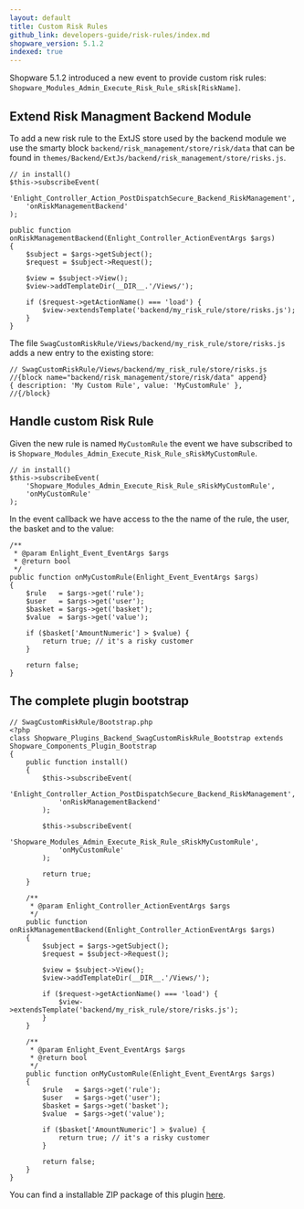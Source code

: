 ```yaml
---
layout: default
title: Custom Risk Rules
github_link: developers-guide/risk-rules/index.md
shopware_version: 5.1.2
indexed: true
---
```


Shopware 5.1.2 introduced a new event to provide custom risk rules: `Shopware_Modules_Admin_Execute_Risk_Rule_sRisk[RiskName]`.

<div class="toc-list"></div>

## Extend Risk Managment Backend Module

To add a new risk rule to the ExtJS store used by the backend module
we use the smarty block `backend/risk_management/store/risk/data`
that can be found in `themes/Backend/ExtJs/backend/risk_management/store/risks.js`.


```
// in install()
$this->subscribeEvent(
    'Enlight_Controller_Action_PostDispatchSecure_Backend_RiskManagement',
    'onRiskManagementBackend'
);
```

```
public function onRiskManagementBackend(Enlight_Controller_ActionEventArgs $args)
{
    $subject = $args->getSubject();
    $request = $subject->Request();

    $view = $subject->View();
    $view->addTemplateDir(__DIR__.'/Views/');

    if ($request->getActionName() === 'load') {
        $view->extendsTemplate('backend/my_risk_rule/store/risks.js');
    }
}
```

The file `SwagCustomRiskRule/Views/backend/my_risk_rule/store/risks.js` adds a new entry to the existing store:

```
// SwagCustomRiskRule/Views/backend/my_risk_rule/store/risks.js
//{block name="backend/risk_management/store/risk/data" append}
{ description: 'My Custom Rule', value: 'MyCustomRule' },
//{/block}
```

## Handle custom Risk Rule

Given the new rule is named `MyCustomRule` the event we have subscribed to is `Shopware_Modules_Admin_Execute_Risk_Rule_sRiskMyCustomRule`.

```
// in install()
$this->subscribeEvent(
    'Shopware_Modules_Admin_Execute_Risk_Rule_sRiskMyCustomRule',
    'onMyCustomRule'
);
```

In the event callback we have access to the the name of the rule, the user, the basket and to the value:

```
/**
 * @param Enlight_Event_EventArgs $args
 * @return bool
 */
public function onMyCustomRule(Enlight_Event_EventArgs $args)
{
    $rule   = $args->get('rule');
    $user   = $args->get('user');
    $basket = $args->get('basket');
    $value  = $args->get('value');

    if ($basket['AmountNumeric'] > $value) {
        return true; // it's a risky customer
    }

    return false;
}
```


## The complete plugin bootstrap


```
// SwagCustomRiskRule/Bootstrap.php
<?php
class Shopware_Plugins_Backend_SwagCustomRiskRule_Bootstrap extends Shopware_Components_Plugin_Bootstrap
{
    public function install()
    {
        $this->subscribeEvent(
            'Enlight_Controller_Action_PostDispatchSecure_Backend_RiskManagement',
            'onRiskManagementBackend'
        );

        $this->subscribeEvent(
            'Shopware_Modules_Admin_Execute_Risk_Rule_sRiskMyCustomRule',
            'onMyCustomRule'
        );

        return true;
    }

    /**
     * @param Enlight_Controller_ActionEventArgs $args
     */
    public function onRiskManagementBackend(Enlight_Controller_ActionEventArgs $args)
    {
        $subject = $args->getSubject();
        $request = $subject->Request();

        $view = $subject->View();
        $view->addTemplateDir(__DIR__.'/Views/');

        if ($request->getActionName() === 'load') {
            $view->extendsTemplate('backend/my_risk_rule/store/risks.js');
        }
    }

    /**
     * @param Enlight_Event_EventArgs $args
     * @return bool
     */
    public function onMyCustomRule(Enlight_Event_EventArgs $args)
    {
        $rule   = $args->get('rule');
        $user   = $args->get('user');
        $basket = $args->get('basket');
        $value  = $args->get('value');

        if ($basket['AmountNumeric'] > $value) {
            return true; // it's a risky customer
        }

        return false;
    }
}

```

You can find a installable ZIP package of this plugin <a href="{{ site.url }}/exampleplugins/SwagCustomRiskRule.zip">here</a>.


